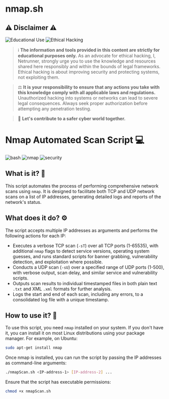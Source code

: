 # nmap.sh

## ⚠️ Disclaimer ⚠️

![Educational Use](https://img.shields.io/badge/Educational-Use-blue.svg)
![Ethical Hacking](https://img.shields.io/badge/Ethical-Hacking-brightgreen.svg)

> ℹ️ **The information and tools provided in this content are strictly for educational purposes only.** As an advocate for ethical hacking, I, Netrunner, strongly urge you to use the knowledge and resources shared here responsibly and within the bounds of legal frameworks. Ethical hacking is about improving security and protecting systems, not exploiting them.

> ⚖️ **It is your responsibility to ensure that any actions you take with this knowledge comply with all applicable laws and regulations.** Unauthorized hacking into systems or networks can lead to severe legal consequences. Always seek proper authorization before attempting any penetration testing.

> 🤝 **Let's contribute to a safer cyber world together.**

# Nmap Automated Scan Script :computer:

![bash](https://img.shields.io/badge/language-Bash-blue.svg)
![nmap](https://img.shields.io/badge/tool-Nmap-blue.svg)
![security](https://img.shields.io/badge/security-EthicalHacking-brightgreen.svg)

## What is it? :mag_right:

This script automates the process of performing comprehensive network scans using `nmap`. It is designed to facilitate both TCP and UDP network scans on a list of IP addresses, generating detailed logs and reports of the network's status.

## What does it do? :gear:

The script accepts multiple IP addresses as arguments and performs the following actions for each IP:

- Executes a verbose TCP scan (`-sT`) over all TCP ports (1-65535), with additional `nmap` flags to detect service versions, operating system guesses, and runs standard scripts for banner grabbing, vulnerability detection, and exploitation where possible.
- Conducts a UDP scan (`-sU`) over a specified range of UDP ports (1-500), with verbose output, scan delay, and similar service and vulnerability scripts.
- Outputs scan results to individual timestamped files in both plain text `.txt` and XML `.xml` formats for further analysis.
- Logs the start and end of each scan, including any errors, to a consolidated log file with a unique timestamp.

## How to use it? :wrench:

To use this script, you need `nmap` installed on your system. If you don't have it, you can install it on most Linux distributions using your package manager. For example, on Ubuntu:

```bash
sudo apt-get install nmap
```

Once nmap is installed, you can run the script by passing the IP addresses as command-line arguments:
```bash
./nmapScan.sh <IP-address-1> [IP-address-2] ...
```

Ensure that the script has executable permissions:
```bash
chmod +x nmapScan.sh
```
